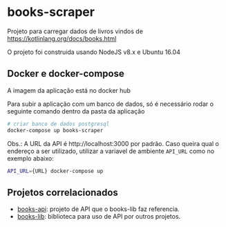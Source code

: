 # books-scraper

Projeto para carregar dados de livros vindos de https://kotlinlang.org/docs/books.html

O projeto foi construida usando NodeJS v8.x e Ubuntu 16.04

## Docker e docker-compose
A imagem da aplicação está no docker hub

Para subir a aplicação com um banco de dados, só é necessário rodar o seguinte
comando dentro da pasta da aplicação
```bash
# criar banco de dados postgresql
docker-compose up books-scraper
```
Obs.: A URL da API é http://localhost:3000 por padrão.
Caso queira qual o endereço a ser utilizado,
utilizar a variavel de ambiente `API_URL`
como no exemplo abaixo:
```bash
API_URL={URL} docker-compose up
```


## Projetos correlacionados
- [books-api](https://github.com/gutogm/books-api): projeto de API que o books-lib faz referencia.
- [books-lib](https://github.com/gutogm/books-lib): biblioteca para uso de API por outros projetos.

